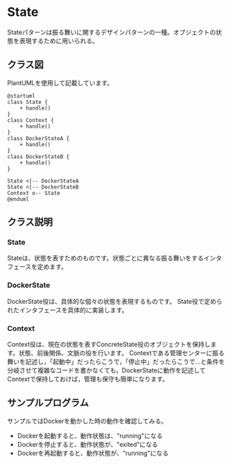 # State
Stateパターンは振る舞いに関するデザインパターンの一種。オブジェクトの状態を表現するために用いられる。

## クラス図
PlantUMLを使用して記載しています。
``` plantuml
@startuml
class State {
    + handle()
}
class Context {
    + handle()
}
class DockerStateA {
    + handle()
}
class DockerStateB {
    + handle()
}

State <|-- DockerStateA
State <|-- DockerStateB
Context o-- State
@enduml
```

## クラス説明
### State
Stateは、状態を表すためのものです。状態ごとに異なる振る舞いをするインタフェースを定めます。

### DockerState
DockerState役は、具体的な個々の状態を表現するものです。
State役で定められたインタフェースを具体的に実装します。

### Context
Context役は、現在の状態を表すConcreteState役のオブジェクトを保持します。状態、前後関係、文脈の役を行います。
Contextである管理センターに振る舞いを記述し，「起動中」だったらこうで，「停止中」だったらこうで...と条件を分岐させて複雑なコードを書かなくても，DockerStateに動作を記述してContextで保持しておけば，管理も保守も簡単になります。

## サンプルプログラム
サンプルではDockerを動かした時の動作を確認してみる。
- Dockerを起動すると、動作状態は、"running"になる
- Dockerを停止すると、動作状態が、"exited"になる
- Dockerを再起動すると、動作状態が、"running"になる